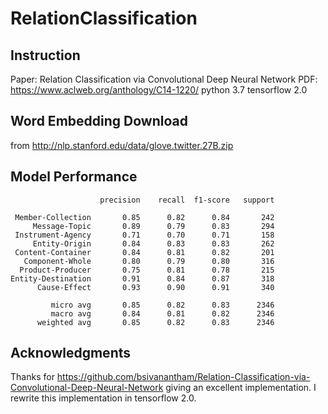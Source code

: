 # RelationClassification

## Instruction
Paper: Relation Classification via Convolutional Deep Neural Network
PDF: https://www.aclweb.org/anthology/C14-1220/
python 3.7
tensorflow 2.0

## Word Embedding Download
from http://nlp.stanford.edu/data/glove.twitter.27B.zip

## Model Performance
```
                    precision    recall  f1-score   support
                    
 Member-Collection       0.85      0.82      0.84       242
     Message-Topic       0.89      0.79      0.83       294
 Instrument-Agency       0.71      0.70      0.71       158
     Entity-Origin       0.84      0.83      0.83       262
 Content-Container       0.84      0.81      0.82       201
   Component-Whole       0.80      0.79      0.80       316
  Product-Producer       0.75      0.81      0.78       215
Entity-Destination       0.91      0.84      0.87       318
      Cause-Effect       0.93      0.90      0.91       340
      
         micro avg       0.85      0.82      0.83      2346
         macro avg       0.84      0.81      0.82      2346
      weighted avg       0.85      0.82      0.83      2346
```

## Acknowledgments
Thanks for https://github.com/bsivanantham/Relation-Classification-via-Convolutional-Deep-Neural-Network giving an excellent implementation. I rewrite this implementation in tensorflow 2.0.
